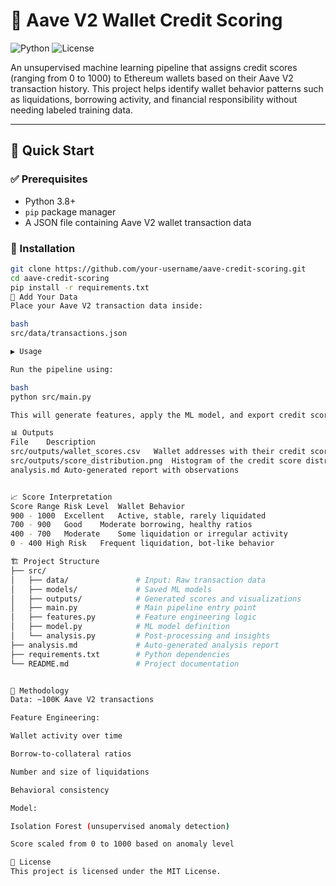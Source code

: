 # 🧠 Aave V2 Wallet Credit Scoring

![Python](https://img.shields.io/badge/Python-3.8+-blue.svg)
![License](https://img.shields.io/badge/License-MIT-green.svg)

An unsupervised machine learning pipeline that assigns credit scores (ranging from 0 to 1000) to Ethereum wallets based on their Aave V2 transaction history. This project helps identify wallet behavior patterns such as liquidations, borrowing activity, and financial responsibility without needing labeled training data.

---

## 🚀 Quick Start

### ✅ Prerequisites

- Python 3.8+
- `pip` package manager
- A JSON file containing Aave V2 wallet transaction data

### 🔧 Installation

```bash
git clone https://github.com/your-username/aave-credit-scoring.git
cd aave-credit-scoring
pip install -r requirements.txt
📂 Add Your Data
Place your Aave V2 transaction data inside:

bash
src/data/transactions.json

▶️ Usage

Run the pipeline using:

bash
python src/main.py

This will generate features, apply the ML model, and export credit scores with visual analysis.

📊 Outputs
File	Description
src/outputs/wallet_scores.csv	Wallet addresses with their credit scores
src/outputs/score_distribution.png	Histogram of the credit score distribution
analysis.md	Auto-generated report with observations


📈 Score Interpretation
Score Range	Risk Level	Wallet Behavior
900 - 1000	Excellent	Active, stable, rarely liquidated
700 - 900	Good	Moderate borrowing, healthy ratios
400 - 700	Moderate	Some liquidation or irregular activity
0 - 400	High Risk	Frequent liquidation, bot-like behavior

🏗️ Project Structure
├── src/
│   ├── data/               # Input: Raw transaction data
│   ├── models/             # Saved ML models
│   ├── outputs/            # Generated scores and visualizations
│   ├── main.py             # Main pipeline entry point
│   ├── features.py         # Feature engineering logic
│   ├── model.py            # ML model definition
│   └── analysis.py         # Post-processing and insights
├── analysis.md             # Auto-generated analysis report
├── requirements.txt        # Python dependencies
└── README.md               # Project documentation


🧪 Methodology
Data: ~100K Aave V2 transactions

Feature Engineering:

Wallet activity over time

Borrow-to-collateral ratios

Number and size of liquidations

Behavioral consistency

Model:

Isolation Forest (unsupervised anomaly detection)

Score scaled from 0 to 1000 based on anomaly level

📄 License
This project is licensed under the MIT License.
